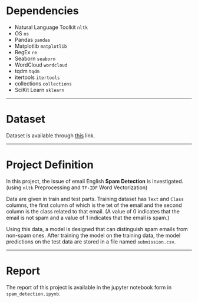 # Dependencies

- Natural Language Toolkit `nltk`
- OS `os`
- Pandas `pandas`
- Matplotlib `matplotlib`
- RegEx `re`
- Seaborn `seaborn`
- WordCloud `wordcloud`
- tqdm `tqdm`
- itertools `itertools`
- collections `collections`
- SciKit Learn `sklearn`

---

# Dataset

Dataset is available through [this](https://quera.org/problemset/assignments/4367/download_problem_initial_project/83361/) link.

---

# Project Definition

In this project, the issue of email English **Spam Detection** is investigated. (using `nltk` Preprocessing and `TF-IDF` Word Vectorization)

Data are given in train and test parts. Training dataset has `Text` and `Class` columns, the first column of which is the tet of the email and the second column is the class related to that email. (A value of 0 indicates that the email is not spam and a value of 1 indicates that the email is spam.)

Using this data, a model is designed that can distinguish spam emails from non-spam ones. After training the model on the training data, the model predictions on the test data are stored in a file named `submission.csv`.

---

# Report

The report of this project is available in the jupyter notebook form in `spam_detection.ipynb`.

